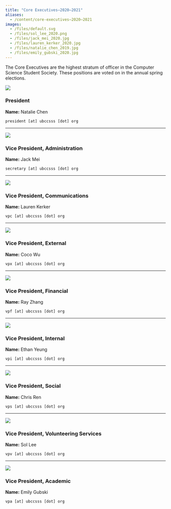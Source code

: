 ```yaml
---
title: "Core Executives—2020–2021"
aliases:
  - /content/core-executives—2020–2021
images:
  - /files/default.svg
  - /files/sol_lee_2020.png
  - /files/jack_mei_2020.jpg
  - /files/lauren_kerker_2020.jpg
  - /files/natalie_chen_2019.jpg
  - /files/emily_gubski_2020.jpg
---
```


<style>
.blog-post img {
  height: 100px;
  width: 100px;
  float: left;
  margin-right: 32px;
  border-radius: 50%;
  object-fit: cover;
}
</style>

The Core Executives are the highest stratum of officer in the Computer Science Student Society. These positions are voted on in the annual spring elections.

![](/files/natalie_chen_2019.jpg)

### President

**Name:** Natalie Chen

`president [at] ubccsss [dot] org`

___

![](/files/default.svg)

### Vice President, Administration

**Name:** Jack Mei

`secretary [at] ubccsss [dot] org`

___

![](/files/lauren_kerker_2020.jpg)

### Vice President, Communications

**Name:** Lauren Kerker

`vpc [at] ubccsss [dot] org`

___

![](/files/coco.jpg)

### Vice President, External

**Name:** Coco Wu

`vpx [at] ubccsss [dot] org`

___

![](/files/default.svg)

### Vice President, Financial

**Name:** Ray Zhang

`vpf [at] ubccsss [dot] org`

___

![](/files/default.svg)

### Vice President, Internal

**Name:** Ethan Yeung

`vpi [at] ubccsss [dot] org`

___

![](/files/default.svg)

### Vice President, Social

**Name:** Chris Ren

`vps [at] ubccsss [dot] org`

___

![](/files/sol_lee_2020.png)

### Vice President, Volunteering Services

**Name:** Sol Lee

`vpv [at] ubccsss [dot] org`

___

![](/files/emily_gubski_2020.jpg)

### Vice President, Academic

**Name:** Emily Gubski

`vpa [at] ubccsss [dot] org`
